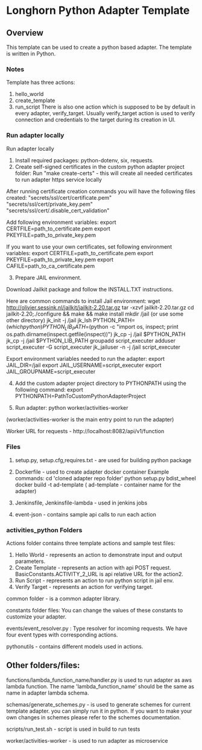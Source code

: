 Longhorn Python Adapter Template
=========================

## Overview
This template can be used to create a python based adapter.
The template is written in Python.


### Notes
Template has three actions:
1. hello_world
2. create_template
3. run_script
There is also one action which is supposed to be by default in every adapter, verify_target.
Usually verify_target action is used to verify connection and credentials to the target during its creation in UI.


### Run adapter locally
Run adapter locally
1. Install required packages: python-dotenv, six, requests.
2. Create self-signed certificates in the custom python adapter project folder:
    Run "make create-certs" - this will create all needed certificates to run adapter https service  locally

After running certificate creation commands you will have the following files created:
    "secrets/ssl/cert/certificate.pem"
    "secrets/ssl/cert/private_key.pem"
    "secrets/ssl/cert/.disable_cert_validation"

Add following environment variables:
    export CERTFILE=path_to_certificate.pem
    export PKEYFILE=path_to_private_key.pem

If you want to use your own certificates, set following environment variables:
    export CERTFILE=path_to_certificate.pem
    export PKEYFILE=path_to_private_key.pem
    export CAFILE=path_to_ca_certificate.pem

3.  Prepare JAIL environment.

Download Jailkit package and follow the INSTALL.TXT instructions.

Here are common commands to install Jail environment:
    wget http://olivier.sessink.nl/jailkit/jailkit-2.20.tar.gz
    tar -xzvf jailkit-2.20.tar.gz
    cd jailkit-2.20;./configure && make && make install
    mkdir /jail (or use some other directory)
    jk_init -j /jail jk_lsh
    PYTHON_PATH=$(which python)
    PYTHON_LIB_PATH=$(python -c "import os, inspect; print os.path.dirname(inspect.getfile(inspect))")
    jk_cp -j /jail $PYTHON_PATH
    jk_cp -j /jail $PYTHON_LIB_PATH
    groupadd script_executer
    adduser script_executer -G script_executer
    jk_jailuser -n -j /jail script_executer

Export environment variables needed to run the adapter:
    export JAIL_DIR=/jail
    export JAIL_USERNAME=script_executer
    export JAIL_GROUPNAME=script_executer

4. Add the custom adapter project directory to PYTHONPATH using the following command: export PYTHONPATH=PathToCustomPythonAdapterProject

5. Run adapter:  python worker/activities-worker

(worker/activities-worker is the main entry point to run the adapter)

Worker URL for requests - http://localhost:8082/api/v1/function

### Files
1. setup.py, setup.cfg,requires.txt - are used for building python package
2. Dockerfile - used to create adapter docker container
Example commands:
cd 'cloned adapter repo folder'
python setup.py bdist_wheel
docker build -t ad-template ( ad-template - container name for the adapter)

3. Jenkinsfile, Jenkinsfile-lambda - used in jenkins jobs
4. event-json - contains sample api calls to run each action


### activities_python Folders

Actions folder contains three template actions and sample test files:
1. Hello World - represents an action to demonstrate input and output parameters.
2. Create Template - represents an action with api POST request. BasicConstants.ACTIVITY_2_URL is api relative URL for the action2.
3. Run Script - represents an action to run python script in jail env.
4. Verify Target - represents an action for verifying target.

common folder - is a common adapter library.

constants folder files: You can change the values of these constants to customize your adapter.

events/event_resolver.py : Type resolver for incoming requests. We have four event types with corresponding actions.

pythonutils - contains different models used in actions.


Other folders/files:
--------------------

functions/lambda_function_name/handler.py is used to run adapter as aws lambda function. The name 'lambda_function_name' should be the same as name in adapter lambda schema.

schemas/generate_schemes.py - is used to generate schemes for current template adapter. you can simply run it in python.
If you want to make your own changes in schemes please refer to the schemes documentation.

scripts/run_test.sh - script is used in build to run tests

worker/activities-worker - is used to run adapter as microservice
